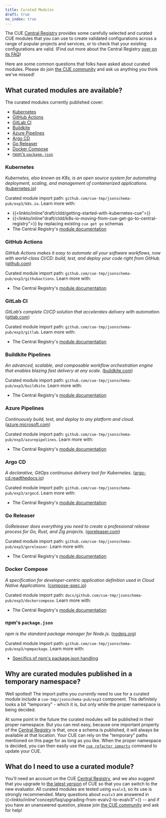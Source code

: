 ```yaml
---
title: Curated Modules
draft: true
no_index: true
---
```


The CUE [Central Registry](https://registry.cue.works)
provides some carefully selected and curated CUE modules that you can use to
create validated configurations across a range of popular projects and
services, or to check that your existing configurations are valid.
(Find out more about the Central Registry [over on its FAQ]({{<relref"central-registry-faq">}}))

Here are some common questions that folks have asked about curated modules.
Please do join [the CUE community]({{<relref"community">}}) and ask us anything
you think we've missed!

## What curated modules are available?

The curated modules currently published cover:
- [Kubernetes](#kubernetes)
- [GitHub Actions](#github-actions)
- [GitLab CI](#gitlab-ci)
- [Buildkite](#buildkite)
- [Azure Pipelines](#azure-pipelines)
- [Argo CD](#argo-cd)
- [Go Releaser](#go-releaser)
- [Docker Compose](#docker-compose)
- [npm's `package.json`](#npms-packagejson)

### Kubernetes
*Kubernetes, also known as K8s, is an open source system for automating deployment, scaling, and management of containerized applications.*
([kubernetes.io](https://kubernetes.io/))

Curated module import path: `github.com/cue-tmp/jsonschema-pub/exp3/k8s.io`.
Learn more with:
- {{<linkto/inline"draft/cldd/getting-started-with-kubernetes-cue">}}
- {{<linkto/inline"draft/cldd/k8s-io-moving-from-cue-get-go-to-central-registry">}} by replacing existing `cue get go` schemas
- The Central Registry's [module documentation](https://registry.cue.works/docs/github.com/cue-tmp/jsonschema-pub/exp3/k8s.io@v0.0.0)

### GitHub Actions
*GitHub Actions makes it easy to automate all your software workflows, now with world-class CI/CD: build, test, and deploy your code right from GitHub.*
([github.com](https://github.com/features/actions))

Curated module import path: `github.com/cue-tmp/jsonschema-pub/exp3/githubactions`.
Learn more with:
- The Central Registry's [module documentation](https://registry.cue.works/docs/github.com/cue-tmp/jsonschema-pub/exp3/githubactions@v0.1.0)

### GitLab CI
*GitLab’s complete CI/CD solution that accelerates delivery with automation.*
([gitlab.com](https://about.gitlab.com/solutions/continuous-integration/))

Curated module import path: `github.com/cue-tmp/jsonschema-pub/exp3/gitlab`.
Learn more with:
- The Central Registry's [module documentation](https://registry.cue.works/docs/github.com/cue-tmp/jsonschema-pub/exp3/gitlab@v0.1.0)

### Buildkite Pipelines
*An advanced, scalable, and composable workflow orchestration engine that enables blazing fast delivery at any scale.*
([buildkite.com](https://buildkite.com/))

Curated module import path: `github.com/cue-tmp/jsonschema-pub/exp3/buildkite`.
Learn more with:
- The Central Registry's [module documentation](https://registry.cue.works/docs/github.com/cue-tmp/jsonschema-pub/exp3/buildkite@v0.0.0)

### Azure Pipelines
*Continuously build, test, and deploy to any platform and cloud.*
([azure.microsoft.com](https://azure.microsoft.com/en-us/products/devops/pipelines/))

Curated module import path: `github.com/cue-tmp/jsonschema-pub/exp3/azurepipelines`.
Learn more with:
- The Central Registry's [module documentation](https://registry.cue.works/docs/github.com/cue-tmp/jsonschema-pub/exp3/azurepipelines@v0.0.0)

### Argo CD
*A declarative, GitOps continuous delivery tool for Kubernetes.*
([argo-cd.readthedocs.io](https://argo-cd.readthedocs.io/en/stable/))

Curated module import path: `github.com/cue-tmp/jsonschema-pub/exp3/argocd`.
Learn more with:
- The Central Registry's [module documentation](https://registry.cue.works/docs/github.com/cue-tmp/jsonschema-pub/exp3/argocd@v0.0.0)

### Go Releaser
*GoReleaser does everything you need to create a professional release process for Go, Rust, and Zig projects.*
([goreleaser.com](https://goreleaser.com/))

Curated module import path: `github.com/cue-tmp/jsonschema-pub/exp3/goreleaser`.
Learn more with:
- The Central Registry's [module documentation](https://registry.cue.works/docs/github.com/cue-tmp/jsonschema-pub/exp3/goreleaser@v0.1.0)

### Docker Compose
*A specification for developer-centric application definition used in Cloud Native Applications.*
([compose-spec.io](https://compose-spec.io/))

Curated module import path: `docs/github.com/cue-tmp/jsonschema-pub/exp3/dockercompose`.
Learn more with:
- The Central Registry's [module documentation](https://registry.cue.works/docs/github.com/cue-tmp/jsonschema-pub/exp3/dockercompose@v0.0.0)

### npm's `package.json`
*npm is the standard package manager for Node.js.*
([nodejs.org](https://nodejs.org/en/learn/getting-started/an-introduction-to-the-npm-package-manager))

Curated module import path: `github.com/cue-tmp/jsonschema-pub/exp3/npmpackage`.
Learn more with:
- [Specifics of npm's package.json handling](https://docs.npmjs.com/cli/v11/configuring-npm/package-json)
<!-- TODO: link to Central Registry when docs pages don't break on modules that have dependencies. -->

## Why are curated modules published in a temporary namespace?

Well spotted! The import paths you *currently* need to use for a curated module
include a `cue-tmp/jsonschema-pub/exp3` component.
This definitely looks a bit
"temporary" - which it is, but only while the proper namespace is being
decided.

At some point in the future the curated modules will be published in
their proper namespace. But you can rest easy, because one important property
of the
[Central Registry](https://registry.cue.works)
is that, once a schema is published, it will always be available at that
location. Your CUE can rely on the "temporary" paths mentioned on this page for
as long as you like. When the proper namespace is decided, you can then easily
use the
[`cue refactor imports`]({{<relref"docs/reference/command/cue-help-refactor-imports">}})
command to update your CUE.

## What do I need to use a curated module?

You'll need an account on the CUE
[Central Registry](https://registry.cue.works), and we also suggest
that you upgrade to
[the latest version]() of CUE so that you can switch to the new evaluator.
All curated modules are tested using `evalv3`, so its use is strongly recommended.
Many questions about `evalv3` are answered in
{{<linkto/inline"concept/faq/upgrading-from-evalv2-to-evalv3">}} -- and if you
have an unanswered question, please join
[the CUE community]({{<relref"community">}}) and ask for help!
